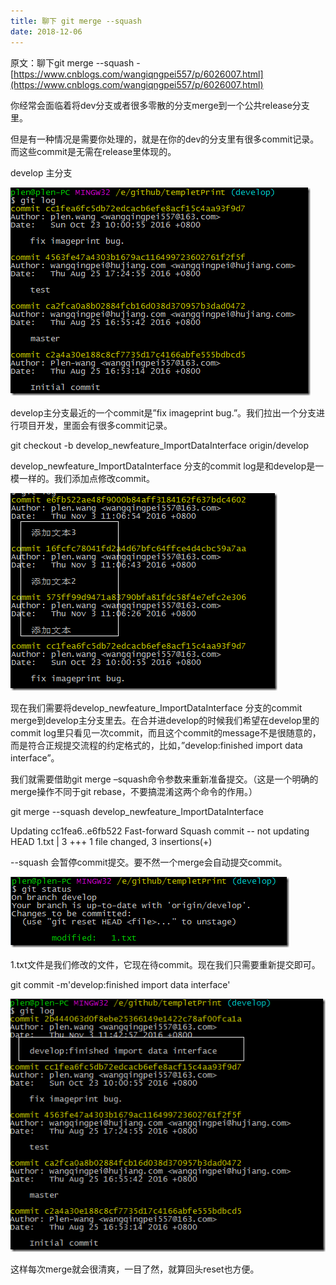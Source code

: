 ```yaml
---
title: 聊下 git merge --squash
date: 2018-12-06
---
```


原文：聊下git merge --squash - [https://www.cnblogs.com/wangiqngpei557/p/6026007.html](https://www.cnblogs.com/wangiqngpei557/p/6026007.html)

你经常会面临着将dev分支或者很多零散的分支merge到一个公共release分支里。

但是有一种情况是需要你处理的，就是在你的dev的分支里有很多commit记录。而这些commit是无需在release里体现的。

develop 主分支

![](./202205-20161103115615471-342718880.png)

develop主分支最近的一个commit是”fix imageprint bug.”。我们拉出一个分支进行项目开发，里面会有很多commit记录。

git checkout -b develop_newfeature_ImportDataInterface origin/develop

develop_newfeature_ImportDataInterface 分支的commit log是和develop是一模一样的。我们添加点修改commit。

![](./202205-20161103115616143-655167660.png)

现在我们需要将develop_newfeature_ImportDataInterface 分支的commit merge到develop主分支里去。在合并进develop的时候我们希望在develop里的commit log里只看见一次commit，而且这个commit的message不是很随意的，而是符合正规提交流程的约定格式的，比如，”develop:finished import data interface”。

我们就需要借助git merge –squash命令参数来重新准备提交。（这是一个明确的merge操作不同于git rebase，不要搞混淆这两个命令的作用。）

git merge --squash develop_newfeature_ImportDataInterface

Updating cc1fea6..e6fb522 
Fast-forward 
Squash commit -- not updating HEAD 
1.txt | 3 +++ 
1 file changed, 3 insertions(+)

--squash 会暂停commit提交。要不然一个merge会自动提交commit。

![](./202205-20161103115616690-1644535231.png)

1.txt文件是我们修改的文件，它现在待commit。现在我们只需要重新提交即可。

git commit -m'develop:finished import data interface'

![](./202205-20161103115617346-1448417586.png)

这样每次merge就会很清爽，一目了然，就算回头reset也方便。
